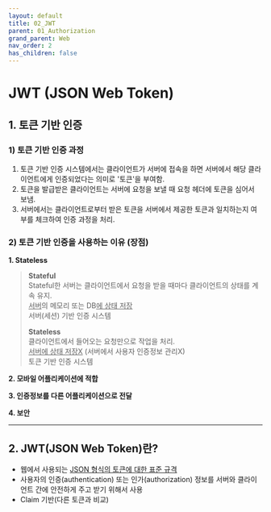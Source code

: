 ```yaml
---
layout: default
title: 02_JWT
parent: 01_Authorization
grand_parent: Web
nav_order: 2
has_children: false
---
```


# JWT (JSON Web Token)  

## 1. 토큰 기반 인증  

### 1) 토큰 기반 인증 과정  

1. 토큰 기반 인증 시스템에서는 클라이언트가 서버에 접속을 하면 서버에서 해당 클라이언트에게 인증되었다는 의미로 '토큰'을 부여함.   
2. 토큰을 발급받은 클라이언트는 서버에 요청을 보낼 때 요청 헤더에 토큰을 심어서 보냄.  
3. 서버에서는 클라이언트로부터 받은 토큰을 서버에서 제공한 토큰과 일치하는지 여부를 체크하여 인증 과정을 처리.  


### 2) 토큰 기반 인증을 사용하는 이유 (장점)  

**1. Stateless**  

> **Stateful**  
> Stateful한 서버는 클라이언트에서 요청을 받을 때마다 클라이언트의 상태를 계속 유지.  
> <u>서버</u>의 메모리 또는 DB<u>에 상태 저장</u>  
> 서버(세션) 기반 인증 시스템  
>
> **Stateless**  
> 클라이언트에서 들어오는 요청만으로 작업을 처리.  
> <u>서버에 상태 저장X</u> (서버에서 사용자 인증정보 관리X)  
> 토큰 기반 인증 시스템  

**2. 모바일 어플리케이션에 적합**  
   
**3. 인증정보를 다른 어플리케이션으로 전달**  

**4. 보안**  

<hr/>

## 2. JWT(JSON Web Token)란?  
- 웹에서 사용되는 <u>JSON 형식의 토큰에 대한 표준 규격</u>  
- 사용자의 인증(authentication) 또는 인가(authorization) 정보를 서버와 클라이언트 간에 안전하게 주고 받기 위해서 사용
- Claim 기반(다른 토큰과 비교)  
